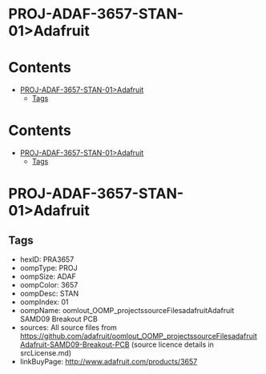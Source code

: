 
PROJ-ADAF-3657-STAN-01>Adafruit
===============================

Contents
========

* [PROJ-ADAF-3657-STAN-01>Adafruit](#proj-adaf-3657-stan-01adafruit)
	* [Tags](#tags)

Contents
========

* [PROJ-ADAF-3657-STAN-01>Adafruit](#proj-adaf-3657-stan-01adafruit)
	* [Tags](#tags)

# PROJ-ADAF-3657-STAN-01>Adafruit

## Tags

- hexID: PRA3657
- oompType: PROJ
- oompSize: ADAF
- oompColor: 3657
- oompDesc: STAN
- oompIndex: 01
- oompName: oomlout_OOMP_projectssourceFilesadafruitAdafruit SAMD09 Breakout PCB
- sources: All source files from https://github.com/adafruit/oomlout_OOMP_projectssourceFilesadafruitAdafruit-SAMD09-Breakout-PCB (source licence details in srcLicense.md)
- linkBuyPage: http://www.adafruit.com/products/3657
